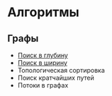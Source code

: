 
# Алгоритмы

## Графы

- [Поиск в глубину](https://github.com/e-polevikov/algorithms/blob/main/graphs/src/dfs.cpp#L6)
- [Поиск в ширину](https://github.com/e-polevikov/algorithms/blob/main/graphs/src/bfs.cpp#L4)
- Топологическая сортировка
- Поиск кратчайших путей
- Потоки в графах

